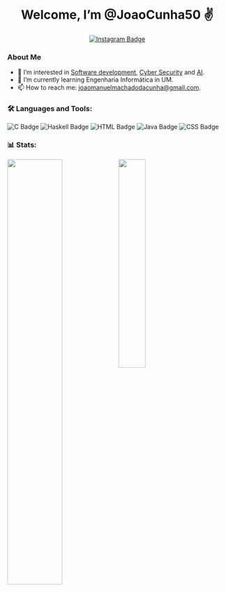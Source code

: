 <div id="header" align="center">
  <h1> Welcome, I’m @JoaoCunha50 ✌️</h1>
  <div id="badges" align = "center">
  <a href="https://www.instagram.com/joaocunha750/">
  <img src="https://img.shields.io/badge/Instagram-purple?style=for-the-badge&logo=instagram&logoColor=white" alt="Instagram Badge"/>
  </a>
</div>
  <img src="https://komarev.com/ghpvc/?username=JoaoCunha50&style=flat-square&color=blue" alt=""/>
</div>


### About Me

- 👀 I’m interested in [Software development](https://github.com/topics/software-development), [Cyber Security](https://github.com/topics/cyber-security) and [AI](https://github.com/topics/artificial-intelligence).
- 🌱 I’m currently learning Engenharia Informática in UM.
- 📫 How to reach me: [joaomanuelmachadodacunha@gmail.com](mailto:joaomanuelmachadodacunha@gmail.com).

### 🛠️ Languages and Tools:
![C Badge](https://img.shields.io/badge/C-blue?style=for-the-badge&logo=C&logoColor=white)
![Haskell Badge](https://img.shields.io/badge/Haskell-purple?style=for-the-badge&logo=haskell&logoColor=white)
![HTML Badge](https://img.shields.io/badge/HTML-red?style=for-the-badge&logo=html5&logoColor=white)
![Java Badge](https://img.shields.io/badge/Java-orange?style=for-the-badge&logo=java&logoColor=white)
![CSS Badge](https://img.shields.io/badge/CSS-blue?style=for-the-badge&logo=css3&logoColor=white)


### 📊 Stats:
<img align="left" src="https://github-readme-stats.vercel.app/api?username=JoaoCunha50&show_icons=true&theme=radical&bg_color=00000000" width="50%"/>
<img align="left" src="https://github-readme-stats.vercel.app/api/top-langs/?username=JoaoCunha50&show_icons=true&theme=radical&bg_color=00000000" width="35%"/>

 


